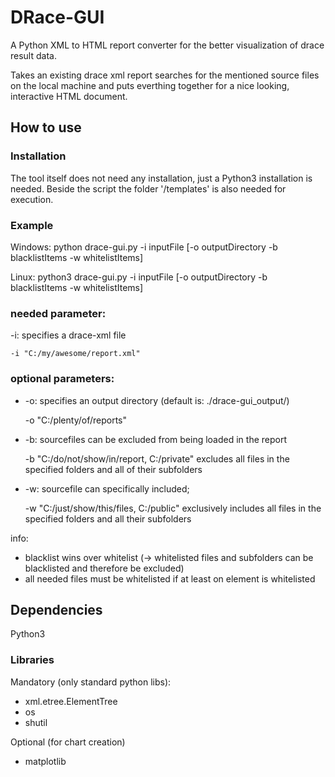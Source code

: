 # DRace-GUI

A Python XML to HTML report converter for the better visualization of drace result data.

Takes an existing drace xml report searches for the mentioned source files on the local machine and puts everthing together for a nice looking, interactive HTML document.

## How to use

### Installation
The tool itself does not need any installation, just a Python3 installation is needed.
Beside the script the folder '/templates' is also needed for execution.

### Example
Windows:
    python drace-gui.py -i inputFile [-o outputDirectory -b blacklistItems -w whitelistItems]

Linux:
    python3 drace-gui.py -i inputFile [-o outputDirectory -b blacklistItems -w whitelistItems]

### needed parameter:

-i: specifies a drace-xml file

    -i "C:/my/awesome/report.xml"
 
### optional parameters:

- -o: specifies an output directory (default is: ./drace-gui_output/)

    -o "C:/plenty/of/reports"

- -b: sourcefiles can be excluded from being loaded in the report

    -b "C:/do/not/show/in/report, C:/private" excludes all files in the specified folders and all of their subfolders

- -w: sourcefile can specifically included;

    -w "C:/just/show/this/files, C:/public" exclusively includes all files in the specified folders and all their subfolders

info: 
- blacklist wins over whitelist (-> whitelisted files and subfolders can be blacklisted and therefore be excluded)
- all needed files must be whitelisted if at least on element is whitelisted

## Dependencies

Python3

### Libraries

Mandatory (only standard python libs):
- xml.etree.ElementTree
- os
- shutil

Optional (for chart creation)
- matplotlib